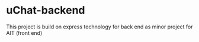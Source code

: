 # uChat-backend
This project is build on express technology for back end as minor project for AIT (front end)

